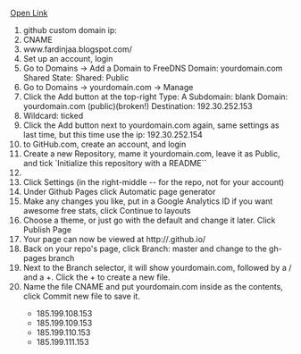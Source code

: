 <a href="https://aronnok093.github.io/Facebook-logo-code-with-html-and-css/facebook_lo.html">Open Link</a>
<ol>
<li>github custom domain ip:</li>
<li>CNAME</li>
<li>www.fardinjaa.blogspot.com/</li>
<li>Set up an account, login</li>
<li>Go to Domains -> Add a Domain to FreeDNS Domain: yourdomain.com Shared State: Shared: Public</i>
<li>Go to Domains -> yourdomain.com -> Manage</li>
<li>Click the Add button at the top-right Type: A Subdomain: blank Domain: yourdomain.com (public)(broken!) Destination: 192.30.252.153</li> <li>Wildcard: ticked</li>
<li>Click the Add button next to yourdomain.com again, same settings as last time, but this time use the ip: 192.30.252.154</li>

<li>to GitHub.com, create an account, and login</li>
<li>Create a new Repository, mame it yourdomain.com, leave it as Public, and tick `Initialize this repository with a README``<li>
<li>Click Settings (in the right-middle -- for the repo, not for your account)</li>
<li>Under Github Pages click Automatic page generator</li>
<li>Make any changes you like, put in a Google Analytics ID if you want awesome free stats, click Continue to layouts</li>
<li>Choose a theme, or just go with the default and change it later. Click Publish Page</li>
<li>Your page can now be viewed at http://<your github username>.github.io/<your repo name></li>
<li>Back on your repo's page, click Branch: master and change to the gh-pages branch</li>
<li>Next to the Branch selector, it will show yourdomain.com, followed by a / and a +. Click the + to create a new file.</li>
<li>Name the file CNAME and put yourdomain.com inside as the contents, click Commit new file to save it.</li>
<ul>
<li>185.199.108.153</li>
<li>185.199.109.153</li>
<li>185.199.110.153</li>
<li>185.199.111.153</li>
  </ul>
